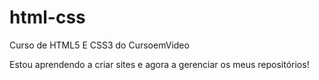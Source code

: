 # html-css
 Curso de HTML5 E CSS3 do CursoemVideo

 Estou aprendendo a criar sites e agora a gerenciar os meus repositórios!
